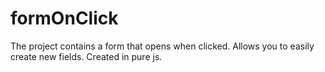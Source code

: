 # formOnClick
 The project contains a form that opens when clicked. Allows you to easily create new fields.  Created in pure js.
